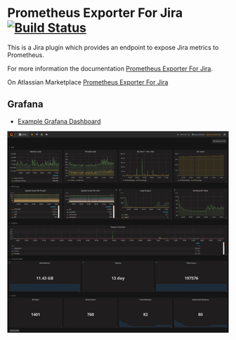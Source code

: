 # Prometheus Exporter For Jira [![Build Status](https://travis-ci.org/AndreyVMarkelov/jira-prometheus-exporter.svg?branch=master)](https://travis-ci.org/AndreyVMarkelov/jira-prometheus-exporter)

This is a Jira plugin which provides an endpoint to expose Jira metrics to Prometheus.

For more information the documentation [Prometheus Exporter For Jira](https://github.com/AndreyVMarkelov/jira-prometheus-exporter/wiki/Prometheus-Exporter-For-JIRA).

On Atlassian Marketplace [Prometheus Exporter For Jira](https://marketplace.atlassian.com/plugins/ru.andreymarkelov.atlas.plugins.prom-jira-exporter/server/overview)

## Grafana 

* [Example Grafana Dashboard](https://grafana.com/dashboards/5249)

![image](./grafana/img/jira-board.png)
